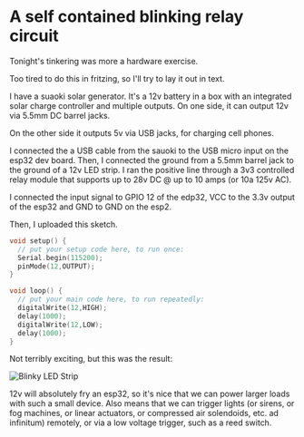 # A self contained blinking relay circuit

Tonight's tinkering was more a hardware exercise.

Too tired to do this in fritzing, so I'll try to lay it out in text.

I have a suaoki solar generator. It's a 12v battery in a box with an integrated solar charge controller and multiple outputs. On one side, it can output 12v via 5.5mm DC barrel jacks.

On the other side it outputs 5v via USB jacks, for charging cell phones.

I connected the a USB cable from the sauoki to the USB micro input on the esp32 dev board.
Then, I connected the ground from a 5.5mm barrel jack to the ground of a 12v LED strip. I ran the positive line through a 3v3 controlled relay module that supports up to 28v DC @ up to 10 amps (or 10a 125v AC).

I connected the input signal to GPIO 12 of the edp32, VCC to the 3.3v output of the esp32 and GND to GND on the esp2.

Then, I uploaded this sketch.

```cpp
void setup() {
  // put your setup code here, to run once:
  Serial.begin(115200);
  pinMode(12,OUTPUT);
}

void loop() {
  // put your main code here, to run repeatedly:
  digitalWrite(12,HIGH);
  delay(1000);
  digitalWrite(12,LOW);
  delay(1000);
}
```

Not terribly exciting, but this was the result:

![Blinky LED Strip](./blinky-led-strip.gif)

12v will absolutely fry an esp32, so it's nice that we can power larger loads with such a small device. Also means that we can trigger lights (or sirens, or fog machines, or linear actuators, or compressed air solendoids, etc. ad infinitum) remotely, or via a low voltage trigger, such as a reed switch.
